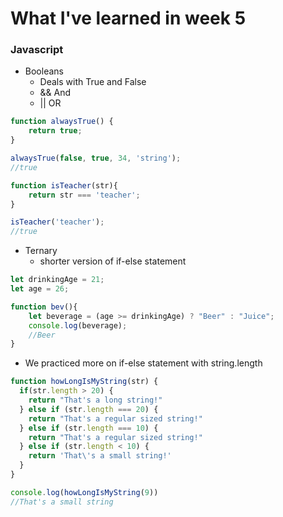 # What I've learned in week 5

### Javascript
- Booleans
  - Deals with True and False
  - && And
  - || OR

```Javascript
function alwaysTrue() {
    return true;
}

alwaysTrue(false, true, 34, 'string');
//true

function isTeacher(str){
    return str === 'teacher';
}

isTeacher('teacher');
//true
```

- Ternary
  - shorter version of if-else statement
```Javascript
let drinkingAge = 21;
let age = 26;

function bev(){
    let beverage = (age >= drinkingAge) ? "Beer" : "Juice";
    console.log(beverage);
    //Beer
}
```

- We practiced more on if-else statement with string.length
```Javascript
function howLongIsMyString(str) {
  if(str.length > 20) {
    return "That's a long string!"
  } else if (str.length === 20) {
    return "That's a regular sized string!"
  } else if (str.length === 10) {
    return "That's a regular sized string!"
  } else if (str.length < 10) {
    return 'That\'s a small string!'
  }
}

console.log(howLongIsMyString(9))
//That's a small string
```